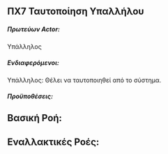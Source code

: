 ΠΧ7 Ταυτοποίηση Υπαλλήλου
---

##### Πρωτεύων Actor:
Υπάλληλος

##### Ενδιαφερόμενοι:
Υπάλληλος: Θέλει να ταυτοποιηθεί από το σύστημα.

##### Προϋποθέσεις:

## Βασική Ροή:

## Εναλλακτικές Ροές: